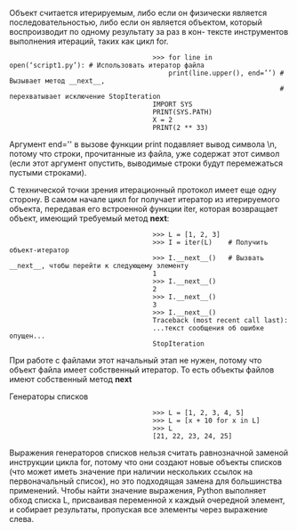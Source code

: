 Объект считается итерируемым, либо если он физически является последовательностью, либо если он является объектом, который воспроизводит по одному результату за раз в кон-
тексте инструментов выполнения итераций, таких как цикл for.

                                        >>> for line in open(‘script1.py’): # Использовать итератор файла
                                            print(line.upper(), end=’’) # Вызывает метод __next__,
                                                                        # перехватывает исключение StopIteration
                                        IMPORT SYS
                                        PRINT(SYS.PATH)
                                        X = 2
                                        PRINT(2 ** 33)

Аргумент end='' в вызове функции print подавляет вывод символа \n, потому что строки, прочитанные из файла, уже содержат этот символ (если этот аргумент опустить, выводимые строки будут перемежаться пустыми строками).

С технической точки зрения итерационный протокол имеет еще одну сторону. В самом начале цикл for получает итератор из итерируемого объекта, передавая его встроенной функции iter, которая возвращает объект, имеющий требуемый метод __next__:
                                        
                                        >>> L = [1, 2, 3]
                                        >>> I = iter(L)    # Получить объект-итератор
                                        >>> I.__next__()   # Вызвать __next__, чтобы перейти к следующему элементу
                                        1
                                        >>> I.__next__()
                                        2
                                        >>> I.__next__()
                                        3
                                        >>> I.__next__()
                                        Traceback (most recent call last):
                                        ...текст сообщения об ошибке опущен...
                                        StopIteration

При работе с файлами этот начальный этап не нужен, потому что объект файла имеет собственный итератор. То есть объекты файлов имеют собственный метод __next__

Генераторы списков

                                        >>> L = [1, 2, 3, 4, 5]
                                        >>> L = [x + 10 for x in L]
                                        >>> L
                                        [21, 22, 23, 24, 25]

Выражения генераторов списков нельзя считать равнозначной заменой инструкции цикла for, потому что они создают новые объекты списков (что может иметь значение при
наличии нескольких ссылок на первоначальный список), но это подходящая замена для большинства применений.
Чтобы найти значение выражения, Python выполняет обход списка L, присваивая переменной x каждый очередной элемент, и собирает результаты, пропуская все элементы через выражение слева. 
